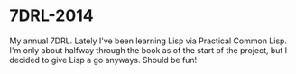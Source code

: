 7DRL-2014
=========

My annual 7DRL. Lately I've been learning Lisp via Practical Common Lisp.
I'm only about halfway through the book as of the start of the project, but I
decided to give Lisp a go anyways. Should be fun!
